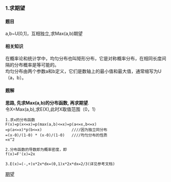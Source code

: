 ### 1.求期望
#### 题目
a,b~U[0,1]，互相独立,求Max(a,b)期望
#### 相关知识
在概率论和统计学中，均匀分布也叫矩形分布，它是对称概率分布，在相同长度间隔的分布概率是等可能的。    
均匀分布由两个参数a和b定义，它们是数轴上的最小值和最大值，通常缩写为U（a，b）。
#### 题解
**思路, 先求Max(a,b)的分布函数, 再求期望**.    
令X=Max(a,b),求E(X),此时X取值范围（0，1）  
```
1.求x的分布函数
F(x)=p(x<=x)=p(max(a,b)<=x)=p(a<=x,b<=x)
=p(a<=x)*p(b<=x)             ////因为独立同分布
=(x-0)/(1-0) * (x-0)/(1-0)   ////均匀分布的性质
=x^2

2.分布函数的导数即为概率密度，即
f(x)=F'(x)=2x

3.E(x)=(-,+)x*2x*dx=(0,1)x*2x*dx=2/3(详见参考文档)
```

[期望](https://www.nowcoder.com/questionTerminal/d705737f5f2c42ce945d469c8fa18ba7)

